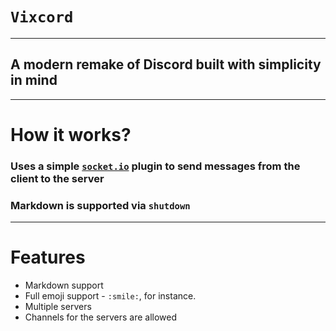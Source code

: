 # `Vixcord`

---
## A modern remake of Discord built with simplicity in mind
---

# How it works?
 ### Uses a simple [`socket.io`](https://socket.io) plugin to send messages from the client to the server
 ### Markdown is supported via `shutdown`

 ---
 # Features
   * Markdown support
   * Full emoji support - `:smile:`, for instance.
   * Multiple servers
   * Channels for the servers are allowed
